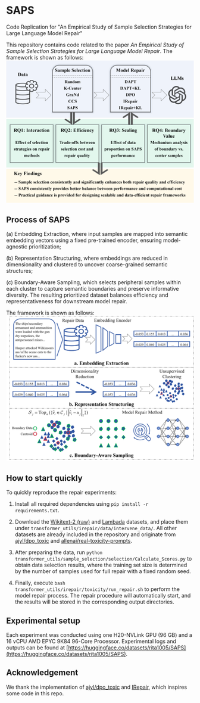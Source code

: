# SAPS
Code Replication for "An Empirical Study of Sample Selection Strategies for Large Language Model Repair"

This repository contains code related to the paper _An Empirical Study of Sample Selection Strategies for Large Language Model Repair_. The framework is shown as follows:
![image](image/frameworkrq.png)


## Process of SAPS

(a) Embedding Extraction, where input samples are mapped into semantic embedding vectors using a fixed pre-trained encoder, ensuring model-agnostic prioritization; 

(b) Representation Structuring, where embeddings are reduced in dimensionality and clustered to uncover coarse-grained semantic structures;

(c) Boundary-Aware Sampling, which selects peripheral samples within each cluster to capture semantic boundaries and preserve informative diversity. The resulting prioritized dataset balances efficiency and representativeness for downstream model repair.

The framework is shown as follows:
![image](image/framework.png)

## How to start quickly 
To quickly reproduce the repair experiments:

1. Install all required dependencies using `pip install -r requirements.txt`.

2. Download the [Wikitext-2 (raw)](https://huggingface.co/datasets/Salesforce/wikitext#wikitext-2-raw-v1-1) and [Lambada](https://huggingface.co/datasets/cimec/lambada) datasets, and place them under `transformer_utils/irepair/data/intervene_data/`. All other datasets are already included in the repository and originate from [ajyl/dpo_toxic](https://github.com/ajyl/dpo_toxic) and [allenai/real-toxicity-prompts](https://huggingface.co/datasets/allenai/real-toxicity-prompts).

3. After preparing the data, run `python transformer_utils/sample_selection/selection/Calculate_Scores.py` to obtain data selection results, where the training set size is determined by the number of samples used for full repair with a fixed random seed.

4. Finally, execute `bash transformer_utils/irepair/toxicity/run_repair.sh` to perform the model repair process. The repair procedure will automatically start, and the results will be stored in the corresponding output directories.

##  Experimental setup 
Each experiment was conducted using one H20-NVLink GPU (96 GB) and a 16 vCPU AMD EPYC 9K84 96-Core Processor. Experimental logs and outputs can be found at [https://huggingface.co/datasets/rita1005/SAPS](https://huggingface.co/datasets/rita1005/SAPS).

## Acknowledgement
We thank the implementation of [ajyl/dpo_toxic](https://github.com/ajyl/dpo_toxic) and [IRepair](https://huggingface.co/datasets/Anonymous007/IRepair), which inspires some code in this repo.

